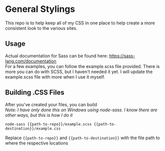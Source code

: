 # General Stylings

This repo is to help keep all of my CSS in one place to help create a more consistent look to the various sites.

## Usage

Actual documentation for Sass can be found here: https://sass-lang.com/documentation  
For a few examples, you can follow the example.scss file provided. There is more you can do with SCSS, but I haven't needed it yet. I will update the example.scss file with more when I use it myself.

## Building .CSS Files

After you've created your files, you can build  
*Note: I have only done this on Windows using node-sass. I know there are other ways, but this is how I do it*  
```
node-sass {{path-to-repo}}/example.scss {{path-to-destination}}/example.css
```  
Replace `{{path-to-repo}}` and `{{path-to-destination}}` with the file path to where the respective locations